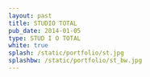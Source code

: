 ```yaml
---
layout: past
title: STUDIO TOTAL
pub_date: 2014-01-05
type: STUD I O TOTAL
white: true
splash: /static/portfolio/st.jpg
splashbw: /static/portfolio/st_bw.jpg
---
```


